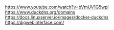 https://www.youtube.com/watch?v=bVmUV1G5wpI
https://www.duckdns.org/domains
https://docs.linuxserver.io/images/docker-duckdns
https://digwebinterface.com/
